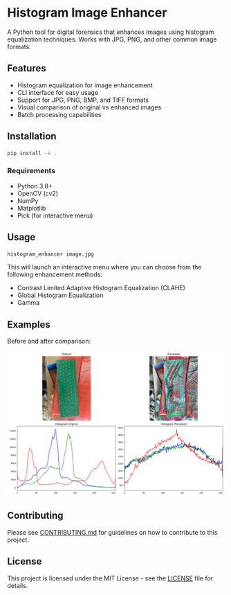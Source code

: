 # Histogram Image Enhancer

A Python tool for digital forensics that enhances images using histogram equalization techniques. Works with JPG, PNG, and other common image formats.

## Features

- Histogram equalization for image enhancement
- CLI interface for easy usage
- Support for JPG, PNG, BMP, and TIFF formats
- Visual comparison of original vs enhanced images
- Batch processing capabilities

## Installation

```bash
pip install -e .
```

### Requirements
- Python 3.8+
- OpenCV (cv2)
- NumPy
- Matplotlib
- Pick (for interactive menu)

## Usage

```bash
histogram_enhancer image.jpg
```

This will launch an interactive menu where you can choose from the following enhancement methods:

   - Contrast Limited Adaptive Histogram Equalization (CLAHE)
   - Global Histogram Equalization
   - Gamma

## Examples

Before and after comparison:

![Comparison](results/output_comparison.png)

## Contributing

Please see [CONTRIBUTING.md](docs/CONTRIBUTING.md) for guidelines on how to contribute to this project.

## License

This project is licensed under the MIT License - see the [LICENSE](LICENSE) file for details.